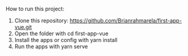 How to run this project:

1. Clone this repository: https://github.com/Brianrahmarela/first-app-vue.git
2. Open the folder with cd first-app-vue
3. Install the apps or config with yarn install
4. Run the apps with yarn serve
